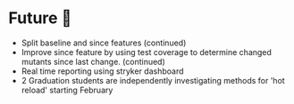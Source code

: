 # Future 🔮

- Split baseline and since features (continued)
- Improve since feature by using test coverage to determine changed mutants since last change. (continued)
- Real time reporting using stryker dashboard
- 2 Graduation students are independently investigating methods for 'hot reload' starting February
